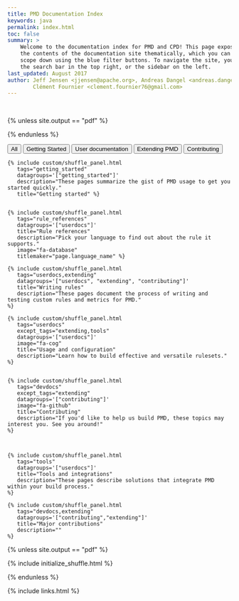 ```yaml
---
title: PMD Documentation Index
keywords: java
permalink: index.html
toc: false
summary: >
    Welcome to the documentation index for PMD and CPD! This page exposes
    the contents of the documentation site thematically, which you can further
    scope down using the blue filter buttons. To navigate the site, you may also use
    the search bar in the top right, or the sidebar on the left.
last_updated: August 2017
author: Jeff Jensen <jjensen@apache.org>, Andreas Dangel <andreas.dangel@adangel.org>,
        Clément Fournier <clement.fournier76@gmail.com>
---
```




<br/>


{% unless site.output == "pdf" %}
<script src="js/jquery.shuffle.min.js"></script>
<script src="js/jquery.ba-throttle-debounce.min.js"></script>
{% endunless %}



<div class="filter-options" id='grid-rule' >
      <button class="btn btn-primary" data-group="all">All</button>
      <button class="btn btn-primary" data-group="getting_started">Getting Started</button>
      <button class="btn btn-primary" data-group="userdocs">User documentation</button>
      <button class="btn btn-primary" data-group="extending">Extending PMD</button>
      <button class="btn btn-primary" data-group="contributing">Contributing</button>
</div>



<div class="container-fluid" >
<div id="grid" class="row">

<!--  TODO the "getting started" panel is not that useful. It would be better to make a page series. -->
    {% include custom/shuffle_panel.html
       tags="getting_started"
       datagroups='["getting_started"]'
       description="These pages summarize the gist of PMD usage to get you started quickly."
       title="Getting started" %}


    {% include custom/shuffle_panel.html
       tags="rule_references"
       datagroups='["userdocs"]'
       title="Rule references"
       description="Pick your language to find out about the rule it supports."
       image="fa-database"
       titlemaker="page.language_name" %}

    {% include custom/shuffle_panel.html
       tags="userdocs,extending"
       datagroups='["userdocs", "extending", "contributing"]'
       title="Writing rules"
       description="These pages document the process of writing and testing custom rules and metrics for PMD."
    %}

    {% include custom/shuffle_panel.html
       tags="userdocs"
       except_tags="extending,tools"
       datagroups='["userdocs"]'
       image="fa-cog"
       title="Usage and configuration"
       description="Learn how to build effective and versatile rulesets."
    %}


    {% include custom/shuffle_panel.html
       tags="devdocs"
       except_tags="extending"
       datagroups='["contributing"]'
       image="fa-github"
       title="Contributing"
       description="If you'd like to help us build PMD, these topics may interest you. See you around!"
    %}



    {% include custom/shuffle_panel.html
       tags="tools"
       datagroups='["userdocs"]'
       title="Tools and integrations"
       description="These pages describe solutions that integrate PMD within your build process."
    %}

    {% include custom/shuffle_panel.html
       tags="devdocs,extending"
       datagroups='["contributing","extending"]'
       title="Major contributions"
       description=""
    %}


<!-- sizer -->
<div class="col-xs-6 col-sm-4 col-md-1 shuffle_sizer"></div>

</div>
</div>

<!-- {% include image.html file="pmd-logo-big.png" alt="PMD Logo" %} -->

{% unless site.output == "pdf" %}

{% include initialize_shuffle.html %}

{% endunless %}



{% include links.html %}
